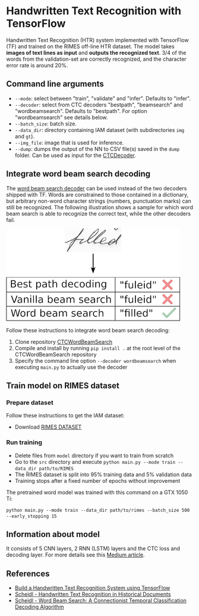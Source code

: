# Handwritten Text Recognition with TensorFlow


Handwritten Text Recognition (HTR) system implemented with TensorFlow (TF) and trained on the RIMES off-line HTR dataset.
The model takes **images of text lines  as input** and **outputs the recognized text**.
3/4 of the words from the validation-set are correctly recognized, and the character error rate is around 20%.






## Command line arguments
* `--mode`: select between "train", "validate" and "infer". Defaults to "infer".
* `--decoder`: select from CTC decoders "bestpath", "beamsearch" and "wordbeamsearch". Defaults to "bestpath". For option "wordbeamsearch" see details below.
* `--batch_size`: batch size.
* `--data_dir`: directory containing IAM dataset (with subdirectories `img` and `gt`).
* `--img_file`: image that is used for inference.
* `--dump`: dumps the output of the NN to CSV file(s) saved in the `dump` folder. Can be used as input for the [CTCDecoder](https://github.com/githubharald/CTCDecoder).


## Integrate word beam search decoding

The [word beam search decoder](https://repositum.tuwien.ac.at/obvutwoa/download/pdf/2774578) can be used instead of the two decoders shipped with TF.
Words are constrained to those contained in a dictionary, but arbitrary non-word character strings (numbers, punctuation marks) can still be recognized.
The following illustration shows a sample for which word beam search is able to recognize the correct text, while the other decoders fail.

![decoder_comparison](./res/decoder_comparison.png)

Follow these instructions to integrate word beam search decoding:

1. Clone repository [CTCWordBeamSearch](https://github.com/githubharald/CTCWordBeamSearch)
2. Compile and install by running `pip install .` at the root level of the CTCWordBeamSearch repository
3. Specify the command line option `--decoder wordbeamsearch` when executing `main.py` to actually use the decoder



## Train model on RIMES dataset

### Prepare dataset
Follow these instructions to get the IAM dataset:

* Download [RIMES DATASET](https://drive.google.com/drive/folders/1bhY1qccRPWn6pDI0XV7RZLKWbICQKqwt?usp=sharing)

### Run training

* Delete files from `model` directory if you want to train from scratch
* Go to the `src` directory and execute `python main.py --mode train --data_dir path/to/RIMES`
* The RIMES dataset is split into 95% training data and 5% validation data   
* Training stops after a fixed number of epochs without improvement

The pretrained word model was trained with this command on a GTX 1050 Ti:
```
python main.py --mode train --data_dir path/to/rimes --batch_size 500 --early_stopping 15
```

## Information about model


It consists of 5 CNN layers, 2 RNN (LSTM) layers and the CTC loss and decoding layer.
For more details see this [Medium article](https://towardsdatascience.com/2326a3487cd5).


## References
* [Build a Handwritten Text Recognition System using TensorFlow](https://towardsdatascience.com/2326a3487cd5)
* [Scheidl - Handwritten Text Recognition in Historical Documents](https://repositum.tuwien.ac.at/obvutwhs/download/pdf/2874742)
* [Scheidl - Word Beam Search: A Connectionist Temporal Classification Decoding Algorithm](https://repositum.tuwien.ac.at/obvutwoa/download/pdf/2774578)
